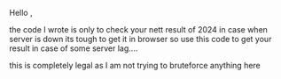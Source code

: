 Hello ,

the code I wrote is only to check your nett result of 2024 in case when server is down its tough to get it in browser so use this code to get your result in case of some server lag....

this is completely legal as I am not trying to bruteforce anything here

